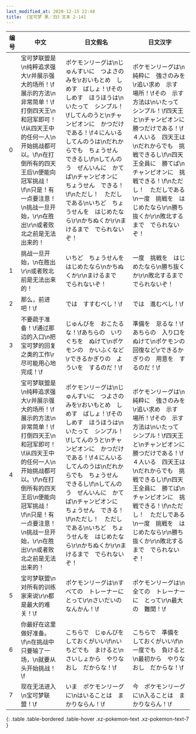 ```yaml
---
last_modified_at: 2020-12-15 22:48
title: 《宝可梦 黑／白》文本 2-141
---
```

| 编号 | 中文 | 日文假名 | 日文汉字 |
| ---- | ---- | ---- | --- |
| 0 | 宝可梦联盟是\n纯粹追求强大\r并展示强大的场所！\f展示的方法\n非常简单！\f打倒四天王\n和冠军即可！\f从四天王中的任何一人\n开始挑战都可以。\f\n在打倒所有的四天王后\n便能向冠军挑战！\f\n只是！有一点要注意！\n挑战一旦开始，\r\n在胜出\r\n或者败北之前是无法出来的！ | ポケモンリーグは\nじゅんすいに　つよさのみを\rおいもとめ　しめす　ばしょ！\fその　しめす　ほうほうは\nいたって　シンプル！\fしてんのうと\nチャンピオンに　かつだけである！\f４にんいる　してんのうは\nだれからでも　ちょうせん　できるし\f\nしてんのう　ぜんいんに　かてば\nチャンピオンに　ちょうせん　できる！\f\nただし！　ただしである\nいちど　ちょうせんを　はじめたなら\r\nかちぬくか\r\nまけるまで　でられないぞ！ | ポケモンリーグは\n純粋に　強さのみを\r追い求め　示す　場所！\fその　示す　方法は\nいたって　シンプル！\f四天王と\nチャンピオンに　勝つだけである！\f４人いる　四天王は\nだれからでも　挑戦できるし\f\n四天王全員に　勝てば\nチャンピオンに　挑戦できる！\f\nただし！　ただしである\n一度　挑戦を　はじめたなら\r\n勝ち抜くか\r\n敗北するまで　でられないぞ！ |
| 1 | 挑战一旦开始，\n在胜出\r\n或者败北前是无法出来的！ | いちど　ちょうせんを　はじめたなら\nかちぬくか\r\nまけるまで　でられないぞ！ | 一度　挑戦を　はじめたなら\n勝ち抜くか\r\n敗北するまで　でられないぞ！ |
| 2 | 那么，前进吧！\f | では　すすむべし！\f | では　進むべし！\f |
| 3 | 不要疏于准备！\f通过那边的入口\n把宝可梦的回复之类的工作\r尽可能用心地完成！\f | じゅんびを　おこたるな！\fあちらの　いりぐちを　ぬけて\nポケモンの　かいふくなど\rできるかぎりの　よういを　するのだ！\f | 準備を　怠るな！\fあちらの　入り口を　ぬけて\nポケモンの　回復など\rできるかぎりの　用意を　するのだ！\f |
| 4 | 宝可梦联盟是\n纯粹追求强大\r并展示强大的场所！\f展示的方法\n非常简单！\f打倒四天王\n和冠军即可！\f从四天王中的任何一人\n开始挑战都可以。\f\n在打倒所有的四天王后\n便能向冠军挑战！\f\n只是！有一点要注意！\n挑战一旦开始，\r\n在胜出\r\n或者败北之前是无法出来的！ | ポケモンリーグは\nじゅんすいに　つよさのみを\rおいもとめ　しめす　ばしょ！\fその　しめす　ほうほうは\nいたって　シンプル！\fしてんのうと\nチャンピオンに　かつだけである！\f４にんいる　してんのうは\nだれからでも　ちょうせん　できるし\f\nしてんのう　ぜんいんに　かてば\nチャンピオンに　ちょうせん　できる！\f\nただし！　ただしである\nいちど　ちょうせんを　はじめたなら\r\nかちぬくか\r\nまけるまで　でられないぞ！ | ポケモンリーグは\n純粋に　強さのみを\r追い求め　示す　場所！\fその　示す　方法は\nいたって　シンプル！\f四天王と\nチャンピオンに　勝つだけである！\f４人いる　四天王は\nだれからでも　挑戦できるし\f\n四天王全員に　勝てば\nチャンピオンに　挑戦できる！\f\nただし！　ただしである\n一度　挑戦を　はじめたなら\r\n勝ち抜くか\r\n敗北するまで　でられないぞ！ |
| 5 | 宝可梦联盟\n对所有的训练家来说\r\n都是最大的难关！\f | ポケモンリーグは\nすべての　トレーナーに　とって\r\nさいだいの　なんかん！\f | ポケモンリーグは\n全ての　トレーナーに　とって\r\n最大の　難関！\f |
| 6 | 你最好在这里做好准备。\f\n在挑战中只要输了一场，\n就要从头开始挑战！\f | こちらで　じゅんびを　しておくがいい\f\nいちどでも　まけると\nさいしょから　やりなおし　だからな！\f | こちらで　準備を　しておくがいい\f\n一度でも　負けると\n最初から　やりなおし　だからな！\f |
| 7 | 现在无法进入\n宝可梦联盟！\f | いま　ポケモンリーグに\nはいることは　まかりならん！\f | 今　ポケモンリーグに\n入ることは　まかりならん！\f |
{: .table .table-bordered .table-hover .xz-pokemon-text .xz-pokemon-text-7 }
